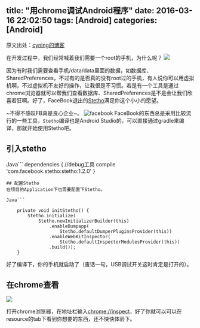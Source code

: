 title: "用chrome调试Android程序"
date: 2016-03-16 22:02:50
tags: [Android]
categories: [Android]
---

原文出处：[cyning的博客](http://ownwell.github.io/2016/03/16/how-to-debug-application-with-stetho/)     

在开发过程中，我们经常喊着我们需要一个root的手机，为什么呢？
![](http://pic.baike.soso.com/p/20090712/20090712210314-622536671.jpg)

<!-- more -->


因为有时我们需要查看手机/data/data里面的数据，如数据库、SharedPreferences，不过有的是否真的没有root过的手机，有人说你可以用虚拟机啊，不过虚拟机不友好的操作，让我很是不习惯。若是有一个工具是通过chrome浏览器就可以帮我们查看数据库、SharedPreferences是不是会让我们欣喜若狂啊。好了，FaceBook退出的[Stetho](https://github.com/facebook/stetho)满足你这个小小的愿望。

~不得不感叹FB真是良心企业~。
![facebook](http://7xj9f0.com1.z0.glb.clouddn.com/mdfacebook.png-blog)
FaceBook的东西总是采用比较流行的一些工具，`Stetho`编译也是Android Studio的，可以直接通过gradle来编译，那就开始使用Stetho吧。

## 引入stetho

Java```
dependencies {
    //debug工具
    compile 'com.facebook.stetho:stetho:1.2.0'
}
```
## 配置Stetho
在项目的Application下也需要配置下Stetho。

Java```

    private void initStetho() {
        Stetho.initialize(
            Stetho.newInitializerBuilder(this)
                .enableDumpapp(
                    Stetho.defaultDumperPluginsProvider(this))
                .enableWebKitInspector(
                    Stetho.defaultInspectorModulesProvider(this))
                .build());
    }
```

好了编译下，你的手机就启动了（废话一句，USB调试开关这时肯定是打开的）。

## 在chrome查看

![](http://7xj9f0.com1.z0.glb.clouddn.com/mdstetho_inspect.png-blog)

打开chrome浏览器，在地址栏输入[chrome://inspect](chrome://inspect)，好了你就可以可以在resource的tab下看到你想要的东西，还不快快体验下。